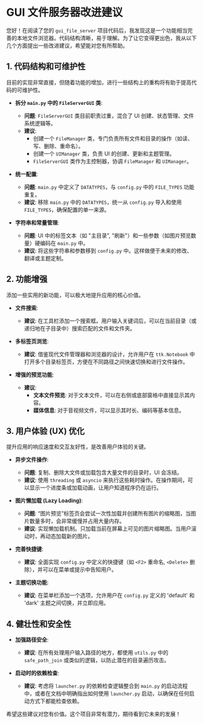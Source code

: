 # GUI 文件服务器改进建议

您好！在阅读了您的 `gui_file_server` 项目代码后，我发现这是一个功能相当完善的本地文件浏览器。代码结构清晰，易于理解。为了让它变得更出色，我从以下几个方面提出一些改进建议，希望能对您有所帮助。

## 1. 代码结构和可维护性

目前的实现非常直接，但随着功能的增加，进行一些结构上的重构将有助于提高代码的可维护性。

*   **拆分 `main.py` 中的 `FileServerGUI` 类**:
    *   **问题**: `FileServerGUI` 类目前职责过重，混合了 UI 创建、状态管理、文件系统逻辑等。
    *   **建议**:
        *   创建一个 `FileManager` 类，专门负责所有文件和目录的操作（如读、写、删除、重命名）。
        *   创建一个 `UIManager` 类，负责 UI 的创建、更新和主题管理。
        *   `FileServerGUI` 类作为主控制器，协调 `FileManager` 和 `UIManager`。

*   **统一配置**:
    *   **问题**: `main.py` 中定义了 `DATATYPES`，与 `config.py` 中的 `FILE_TYPES` 功能重复。
    *   **建议**: 移除 `main.py` 中的 `DATATYPES`，统一从 `config.py` 导入和使用 `FILE_TYPES`，确保配置的单一来源。

*   **字符串和常量管理**:
    *   **问题**: UI 中的标签文本（如 "主目录", "刷新"）和一些参数（如图片预览数量）硬编码在 `main.py` 中。
    *   **建议**: 将这些字符串和参数移到 `config.py` 中。这样做便于未来的修改、翻译或主题定制。

## 2. 功能增强

添加一些实用的新功能，可以极大地提升应用的核心价值。

*   **文件搜索**:
    *   **建议**: 在工具栏添加一个搜索框。用户输入关键词后，可以在当前目录（或递归地在子目录中）搜索匹配的文件和文件夹。

*   **多标签页浏览**:
    *   **建议**: 借鉴现代文件管理器和浏览器的设计，允许用户在 `ttk.Notebook` 中打开多个目录标签页，方便在不同路径之间快速切换和进行文件操作。

*   **增强的预览功能**:
    *   **建议**:
        *   **文本文件预览**: 对于文本文件，可以在右侧或底部窗格中直接显示其内容。
        *   **媒体信息**: 对于音视频文件，可以显示其时长、编码等基本信息。

## 3. 用户体验 (UX) 优化

提升应用的响应速度和交互友好性，是改善用户体验的关键。

*   **异步文件操作**:
    *   **问题**: 复制、删除大文件或加载包含大量文件的目录时，UI 会冻结。
    *   **建议**: 使用 `threading` 或 `asyncio` 来执行这些耗时操作。在操作期间，可以显示一个进度条或加载动画，让用户知道程序仍在运行。

*   **图片懒加载 (Lazy Loading)**:
    *   **问题**: “图片预览”标签页会尝试一次性加载并创建所有图片的缩略图，当图片数量多时，会非常缓慢并占用大量内存。
    *   **建议**: 实现懒加载机制。只加载当前在屏幕上可见的图片缩略图。当用户滚动时，再动态加载新的图片。

*   **完善快捷键**:
    *   **建议**: 全面实现 `config.py` 中定义的快捷键（如 `<F2>` 重命名, `<Delete>` 删除），并可以在菜单或提示中告知用户。

*   **主题切换功能**:
    *   **建议**: 在菜单栏添加一个选项，允许用户在 `config.py` 定义的 'default' 和 'dark' 主题之间切换，并立即应用。

## 4. 健壮性和安全性

*   **加强路径安全**:
    *   **建议**: 在所有处理用户输入路径的地方，都使用 `utils.py` 中的 `safe_path_join` 或类似的逻辑，以防止潜在的目录遍历攻击。

*   **启动时的依赖检查**:
    *   **建议**: 考虑将 `launcher.py` 的依赖检查逻辑整合到 `main.py` 的启动流程中，或者在文档中明确指出如何使用 `launcher.py` 启动，以确保在任何启动方式下都能检查依赖。

希望这些建议对您有价值。这个项目非常有潜力，期待看到它未来的发展！
